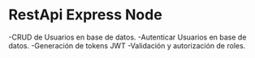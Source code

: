 # RestApi Express Node

-CRUD de Usuarios en base de datos.
-Autenticar Usuarios en base de datos.
-Generación de tokens JWT
-Validación y autorización de roles.
